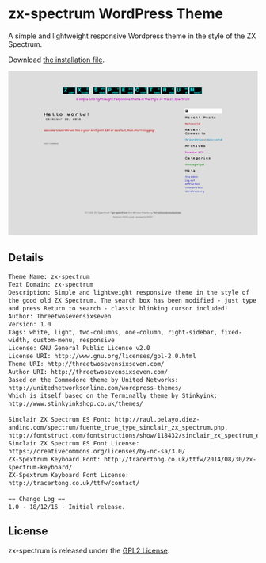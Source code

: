 # zx-spectrum WordPress Theme

A simple and lightweight responsive Wordpress theme in the style of the ZX Spectrum.

Download [the installation file](https://github.com/Threetwosevensixseven/zx-spectrum/raw/master/zx-spectrum.zip).

<img src="https://github.com/Threetwosevensixseven/zx-spectrum/blob/master/zx-spectrum/screenshot.png" width="640">

## Details

```
Theme Name: zx-spectrum
Text Domain: zx-spectrum
Description: Simple and lightweight responsive theme in the style of the good old ZX Spectrum. The search box has been modified - just type and press Return to search - classic blinking cursor included!
Author: Threetwosevensixseven
Version: 1.0
Tags: white, light, two-columns, one-column, right-sidebar, fixed-width, custom-menu, responsive
License: GNU General Public License v2.0
License URI: http://www.gnu.org/licenses/gpl-2.0.html
Theme URI: http://threetwosevensixseven.com/
Author URI: http://threetwosevensixseven.com/
Based on the Commodore theme by United Networks: http://unitednetworksonline.com/wordpress-themes/
Which is itself based on the Terminally theme by Stinkyink: http://www.stinkyinkshop.co.uk/themes/

Sinclair ZX Spectrum ES Font: http://raul.pelayo.diez-andino.com/spectrum/fuente_true_type_sinclair_zx_spectrum.php, http://fontstruct.com/fontstructions/show/118432/sinclair_zx_spectrum_es
Sinclair ZX Spectrum ES Font License: https://creativecommons.org/licenses/by-nc-sa/3.0/
ZX-Spextrum Keyboard Font: http://tracertong.co.uk/ttfw/2014/08/30/zx-spectrum-keyboard/
ZX-Spextrum Keyboard Font License: http://tracertong.co.uk/ttfw/contact/

== Change Log ==
1.0 - 18/12/16 - Initial release.
```
## License

zx-spectrum is released under the [GPL2 License](https://github.com/Threetwosevensixseven/zx-spectrum/blob/master/LICENSE).
